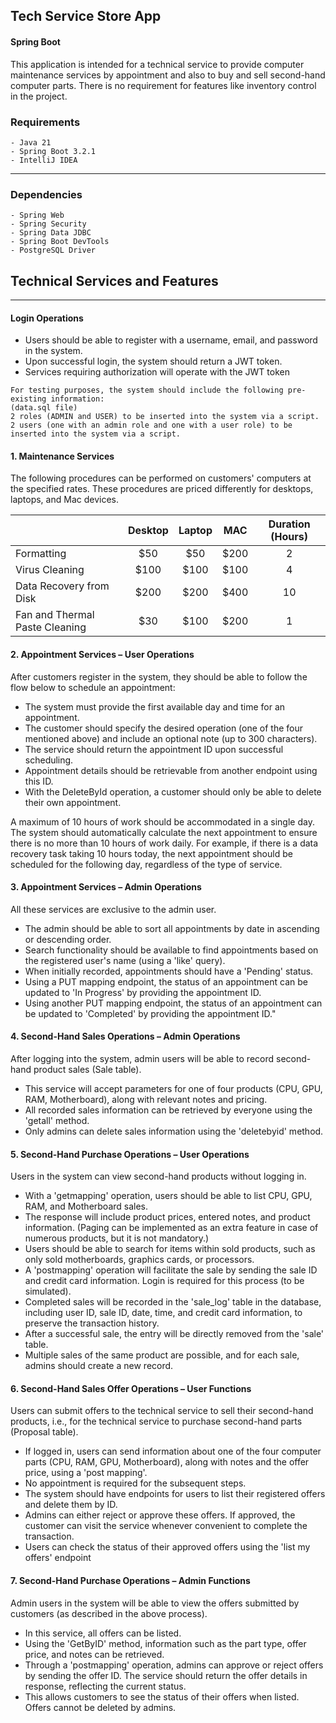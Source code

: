 ## Tech Service Store App
#### Spring Boot
This application is intended for a technical service to provide computer maintenance services by appointment and also to buy and sell second-hand computer parts. There is no requirement for features like inventory control in the project.

### Requirements
    - Java 21
    - Spring Boot 3.2.1
    - IntelliJ IDEA
---

### Dependencies
    - Spring Web
    - Spring Security
    - Spring Data JDBC
    - Spring Boot DevTools
    - PostgreSQL Driver

## Technical Services and Features

---

####  Login Operations 

* Users should be able to register with a username, email, and password in the system.
* Upon successful login, the system should return a JWT token.
* Services requiring authorization will operate with the JWT token

```
For testing purposes, the system should include the following pre-existing information:
(data.sql file)
2 roles (ADMIN and USER) to be inserted into the system via a script.
2 users (one with an admin role and one with a user role) to be inserted into the system via a script.
```

#### 1. Maintenance Services

The following procedures can be performed on customers' computers at the specified rates. These procedures are priced differently for desktops, laptops, and Mac devices.

|                                | Desktop | Laptop | MAC  | Duration (Hours) |
|:-------------------------------|:-------:|:------:|:----:|:----------------:|
| Formatting                     |   $50   |  $50   | $200 |        2         |
| Virus Cleaning                 |  $100   |  $100  | $100 |        4         |
| Data Recovery from Disk        |  $200   |  $200  | $400 |        10        |
| Fan and Thermal Paste Cleaning |   $30   |  $100  | $200 |        1         |

#### 2. Appointment Services – User Operations

After customers register in the system, they should be able to follow the flow below to schedule an appointment:

* The system must provide the first available day and time for an appointment.
* The customer should specify the desired operation (one of the four mentioned above) and include an optional note (up to 300 characters).
* The service should return the appointment ID upon successful scheduling.
* Appointment details should be retrievable from another endpoint using this ID.
* With the DeleteById operation, a customer should only be able to delete their own appointment.

A maximum of 10 hours of work should be accommodated in a single day. The system should automatically calculate the next appointment to ensure there is no more than 10 hours of work daily. For example, if there is a data recovery task taking 10 hours today, the next appointment should be scheduled for the following day, regardless of the type of service.

#### 3. Appointment Services – Admin Operations

All these services are exclusive to the admin user.

* The admin should be able to sort all appointments by date in ascending or descending order.
* Search functionality should be available to find appointments based on the registered user's name (using a 'like' query).
* When initially recorded, appointments should have a 'Pending' status.
* Using a PUT mapping endpoint, the status of an appointment can be updated to 'In Progress' by providing the appointment ID.
* Using another PUT mapping endpoint, the status of an appointment can be updated to 'Completed' by providing the appointment ID."

#### 4. Second-Hand Sales Operations – Admin Operations

After logging into the system, admin users will be able to record second-hand product sales (Sale table).

* This service will accept parameters for one of four products (CPU, GPU, RAM, Motherboard), along with relevant notes and pricing.
* All recorded sales information can be retrieved by everyone using the 'getall' method.
* Only admins can delete sales information using the 'deletebyid' method.

#### 5. Second-Hand Purchase Operations – User Operations

Users in the system can view second-hand products without logging in.

* With a 'getmapping' operation, users should be able to list CPU, GPU, RAM, and Motherboard sales.
* The response will include product prices, entered notes, and product information.
(Paging can be implemented as an extra feature in case of numerous products, but it is not mandatory.)
* Users should be able to search for items within sold products, such as only sold motherboards, graphics cards, or processors.
* A 'postmapping' operation will facilitate the sale by sending the sale ID and credit card information. Login is required for this process (to be simulated).
* Completed sales will be recorded in the 'sale_log' table in the database, including user ID, sale ID, date, time, and credit card information, to preserve the transaction history.
* After a successful sale, the entry will be directly removed from the 'sale' table.
* Multiple sales of the same product are possible, and for each sale, admins should create a new record.

#### 6. Second-Hand Sales Offer Operations – User Functions

Users can submit offers to the technical service to sell their second-hand products, i.e., for the technical service to purchase second-hand parts (Proposal table).

* If logged in, users can send information about one of the four computer parts (CPU, RAM, GPU, Motherboard), along with notes and the offer price, using a 'post mapping'.
* No appointment is required for the subsequent steps.
* The system should have endpoints for users to list their registered offers and delete them by ID.
* Admins can either reject or approve these offers. If approved, the customer can visit the service whenever convenient to complete the transaction.
* Users can check the status of their approved offers using the 'list my offers' endpoint

#### 7. Second-Hand Purchase Operations – Admin Functions

Admin users in the system will be able to view the offers submitted by customers (as described in the above process).

* In this service, all offers can be listed.
* Using the 'GetByID' method, information such as the part type, offer price, and notes can be retrieved.
* Through a 'postmapping' operation, admins can approve or reject offers by sending the offer ID. The service should return the offer details in response, reflecting the current status.
* This allows customers to see the status of their offers when listed. Offers cannot be deleted by admins.






